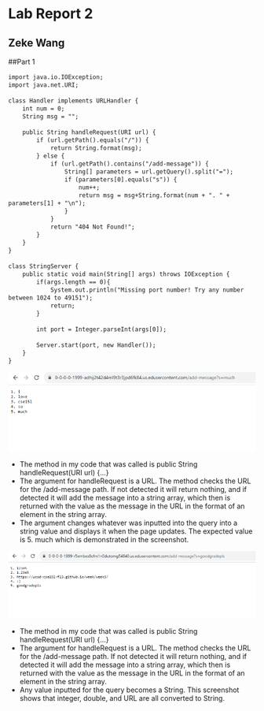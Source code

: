 # Lab Report  2
## Zeke Wang

##Part 1
````
import java.io.IOException;
import java.net.URI;

class Handler implements URLHandler {
    int num = 0;
    String msg = "";

    public String handleRequest(URI url) {
        if (url.getPath().equals("/")) {
            return String.format(msg); 
        } else {
            if (url.getPath().contains("/add-message")) {
                String[] parameters = url.getQuery().split("=");
                if (parameters[0].equals("s")) {
                    num++;
                    return msg = msg+String.format(num + ". " + parameters[1] + "\n");
                }
            }
            return "404 Not Found!";
        }
    }
}

class StringServer {
    public static void main(String[] args) throws IOException {
        if(args.length == 0){
            System.out.println("Missing port number! Try any number between 1024 to 49151");
            return;
        }

        int port = Integer.parseInt(args[0]);

        Server.start(port, new Handler());
    }
}
````
![Image](ilovecse15lsomuch.png)

- The method in my code that was called is public String handleRequest(URI url) {...}
- The argument for handleRequest is a URL. The method checks the URL for the /add-message path. If not detected it will return nothing, and if detected it will add the message into a string array, which then is returned with the value as the message in the URL in the format of an element in the string array.
- The argument changes whatever was inputted into the query into a string value and displays it when the page updates. The expected value is 5. much which is demonstrated in the screenshot. 

![Image](goodgradeplease.png)

- The method in my code that was called is public String handleRequest(URI url) {...}
- The argument for handleRequest is a URL. The method checks the URL for the /add-message path. If not detected it will return nothing, and if detected it will add the message into a string array, which then is returned with the value as the message in the URL in the format of an element in the string array.
- Any value inputted for the query becomes a String. This screenshot shows that integer, double, and URL are all converted to String. 
